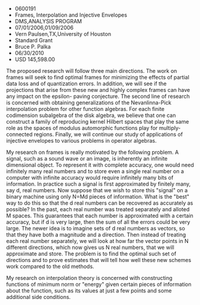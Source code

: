 
* 0600191
* Frames, Interpolation and Injective Envelopes
* DMS,ANALYSIS PROGRAM
* 07/01/2006,01/09/2006
* Vern Paulsen,TX,University of Houston
* Standard Grant
* Bruce P. Palka
* 06/30/2010
* USD 145,598.00

The proposed research will follow three main directions. The work on frames will
seek to find optimal frames for minimizing the effects of partial data loss and
of quantization errors. In addition, we will see if the projections that arise
from these new and highly complex frames can have any impact on the epsilon-
paving conjecture. The second line of research is concerned with obtaining
generalizations of the Nevanlinna-Pick interpolation problem for other function
algebras. For each finite codimension subalgebra of the disk algebra, we believe
that one can construct a family of reproducing kernel Hilbert spaces that play
the same role as the spaces of modulus automorphic functions play for multiply-
connected regions. Finally, we will continue our study of applications of
injective envelopes to various problems in operator algebras.

My research on frames is really motivated by the following problem. A signal,
such as a sound wave or an image, is inherently an infinite dimensional object.
To represent it with complete accuracy, one would need infinitely many real
numbers and to store even a single real number on a computer with infinite
accuracy would require infinitely many bits of information. In practice such a
signal is first approximated by finitely many, say d, real numbers. Now suppose
that we wish to store this "signal" on a binary machine using only N=Md pieces
of information. What is the "best" way to do this so that the d real numbers can
be recovered as accurately as possible? In the past, each real number was
treated separately and alloted M spaces. This guarantees that each number is
approximated with a certain accuracy, but if d is very large, then the sum of
all the errors could be very large. The newer idea is to imagine sets of d real
numbers as vectors, so that they have both a magnitude and a direction. Then
instead of treating each real number separately, we will look at how far the
vector points in N different directions, which now gives us N real numbers, that
we will approximate and store. The problem is to find the optimal such set of
directions and to prove estimates that will tell how well these new schemes work
compared to the old methods.

My research on interpolation theory is concerned with constructing functions of
minimum norm or "energy" given certain pieces of information about the function,
such as its values at just a few points and some additional side conditions.


